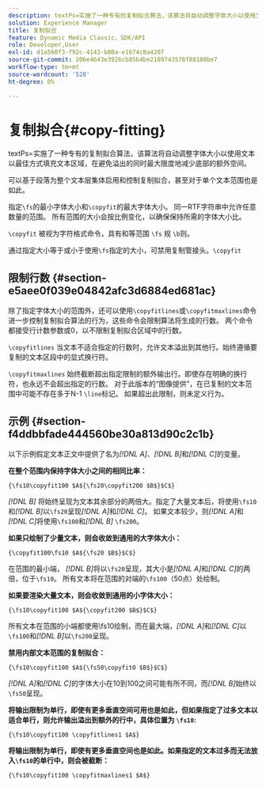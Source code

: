 ```yaml
---
description: textPs=实施了一种专有的复制拟合算法，该算法将自动调整字体大小以使用文本以最佳方式填充文本区域，在避免溢出的同时最大限度地减少底部的额外空间。
solution: Experience Manager
title: 复制拟合
feature: Dynamic Media Classic，SDK/API
role: Developer,User
exl-id: d1a560f3-f92c-4143-b80a-e1674c8a4207
source-git-commit: 206e4643e3926cb85b4be2189743578f88180be7
workflow-type: tm+mt
source-wordcount: '528'
ht-degree: 0%

---
```


# 复制拟合{#copy-fitting}

textPs=实施了一种专有的复制拟合算法，该算法将自动调整字体大小以使用文本以最佳方式填充文本区域，在避免溢出的同时最大限度地减少底部的额外空间。

可以基于段落为整个文本层集体启用和控制复制拟合，甚至对于单个文本范围也是如此。

指定`\fs`的最小字体大小和`\copyfit`的最大字体大小。 同一RTF字符串中允许任意数量的范围。 所有范围的大小会按比例变化，以确保保持所需的字体大小比。

`\copyfit` 被视为字符格式命令，具有和等范围 `\fs` 规 `\b`则。

通过指定大小等于或小于使用`\fs`指定的大小，可禁用复制管接头。`\copyfit`

## 限制行数 {#section-e5aee0f039e04842afc3d6884ed681ac}

除了指定字体大小的范围外，还可以使用`\copyfitlines`或`\copyfitmaxlines`命令进一步控制复制拟合算法的行为，这些命令会限制算法将生成的行数。 两个命令都接受行计数参数或0，以不限制复制拟合区域中的行数。

`\copyfitlines` 当文本不适合指定的行数时，允许文本溢出到其他行。始终遵循要复制的文本区段中的显式换行符。

`\copyfitmaxlines` 始终截断超出指定限制的额外输出行。即使存在明确的换行符，也永远不会超出指定的行数。 对于此版本的“图像提供”，在已复制的文本范围中可能不存在多于N-1 `\line`标记。 如果超出此限制，则未定义行为。

## 示例 {#section-f4ddbbfade444560be30a813d90c2c1b}

以下示例假定文本正文中提供了名为&#x200B;*[!DNL $A$]*、*[!DNL $B$]*&#x200B;和&#x200B;*[!DNL $C$]*&#x200B;的变量。

**在整个范围内保持字体大小之间的相同比率：**

`{\fs10\copyfit100 $A${\fs20\copyfit200 $B$}$C$}`

*[!DNL $B$]* 将始终呈现为文本其余部分的两倍大。指定了大量文本后，将使用`\fs10`和&#x200B;*[!DNL $B$]*&#x200B;以`\fs20`呈现&#x200B;*[!DNL $A$]*&#x200B;和&#x200B;*[!DNL $C$]*。 如果文本较少，则&#x200B;*[!DNL $A$]*&#x200B;和&#x200B;*[!DNL $C$]*&#x200B;将使用`\fs100`和&#x200B;*[!DNL $B$]* `\fs200`。

**如果只绘制了少量文本，则会收敛到通用的大字体大小：**

`{\copyfit100\fs10 $A${\fs20 $B$}$C$}`

在范围的最小端， *[!DNL $B$]*&#x200B;将以`\fs20`呈现，其大小是&#x200B;*[!DNL $A$]*&#x200B;和&#x200B;*[!DNL $C$]*&#x200B;的两倍，位于`\fs10`。 所有文本将在范围的对端的`\fs100`（50点）处绘制。

**如果要渲染大量文本，则会收敛到通用的小字体大小：**

`{\fs10\copyfit100 $A${\copyfit200 $B$}$C$}`

所有文本在范围的小端都使用\fs10绘制，而在最大端，*[!DNL $A$]*&#x200B;和&#x200B;*[!DNL $C$]*&#x200B;以`\fs100`和&#x200B;*[!DNL $B$]*&#x200B;以`\fs200`呈现。

**禁用内部文本范围的复制拟合：**

`{\fs10\copyfit100 $A${\fs50\copyfit0 $B$}$C$}`

*[!DNL $A$]*&#x200B;和&#x200B;*[!DNL $C$]*&#x200B;的字体大小在10到100之间可能有所不同，而&#x200B;*[!DNL $B$]*&#x200B;始终以`\fs50`呈现。

**将输出限制为单行，即使有更多垂直空间可用也是如此，但如果指定了过多文本以适合单行，则允许输出溢出到额外的行中，具体位置为 `\fs10`:**

`{\fs10\copyfit100 \copyfitlines1 $A$}`

**将输出限制为单行，即使有更多垂直空间也是如此。如果指定的文本过多而无法放入`\fs10`的单行中，则会被截断：**

`{\fs10\copyfit100 \copyfitmaxlines1 $A$}`
